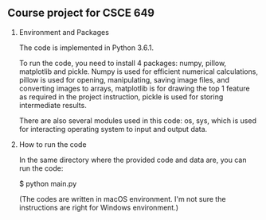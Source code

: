 ## Course project for CSCE 649

1. Environment and Packages

   The code is implemented in Python 3.6.1. 

   To run the code, you need to install 4 packages: numpy, pillow, matplotlib and pickle. Numpy is used for efficient numerical calculations, pillow is used for opening, manipulating, saving image files, and converting images to arrays, matplotlib is for drawing the top 1 feature as required in the project instruction, pickle is used for storing intermediate results.

   There are also several modules used in this code: os, sys, which is used for interacting operating system to input and output data.

2. How to run the code

   In the same directory where the provided code and data are, you can run the code:

   $ python main.py

   (The codes are written in macOS environment. I'm not sure the instructions are right for Windows environment.)